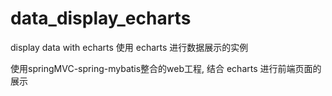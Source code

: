 # data_display_echarts
display data with echarts
使用 echarts 进行数据展示的实例

使用springMVC-spring-mybatis整合的web工程, 结合 echarts 进行前端页面的展示
